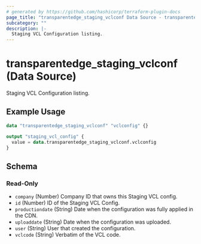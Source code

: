 ```yaml
---
# generated by https://github.com/hashicorp/terraform-plugin-docs
page_title: "transparentedge_staging_vclconf Data Source - transparentedge"
subcategory: ""
description: |-
  Staging VCL Configuration listing.
---
```


# transparentedge_staging_vclconf (Data Source)

Staging VCL Configuration listing.

## Example Usage

```terraform
data "transparentedge_staging_vclconf" "vclconfig" {}

output "staging_vcl_config" {
  value = data.transparentedge_staging_vclconf.vclconfig
}
```

<!-- schema generated by tfplugindocs -->
## Schema

### Read-Only

- `company` (Number) Company ID that owns this Staging VCL config.
- `id` (Number) ID of the Staging VCL Config.
- `productiondate` (String) Date when the configuration was fully applied in the CDN.
- `uploaddate` (String) Date when the configuration was uploaded.
- `user` (String) User that created the configuration.
- `vclcode` (String) Verbatim of the VCL code.
